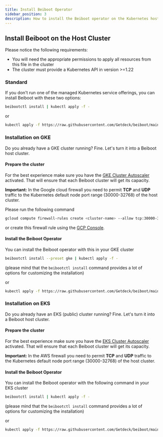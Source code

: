 ```yaml
---
title: Install Beiboot Operator
sidebar_position: 3
description: How to install the Beiboot operator on the Kubernetes host cluster
---
```


## Install Beiboot on the Host Cluster

Please notice the following requirements:
* You will need the appropriate permissions to apply all resources from this file in the cluster
* The cluster must provide a Kubernetes API in version >=1.22

### Standard
If you don't run one of the managed Kubernetes service offerings, you can install Beiboot with these two options:

```bash
beibootctl install | kubectl apply -f -
```
or
```bash
kubectl apply -f https://raw.githubusercontent.com/Getdeck/beiboot/main/operator/manifests/beiboot.yaml
```

### Installation on GKE
Do you already have a GKE cluster running? Fine. Let's turn it into a Beiboot host cluster.  

#### Prepare the cluster
For the best experience make sure you have the 
[GKE Cluster Autoscaler](https://cloud.google.com/kubernetes-engine/docs/concepts/cluster-autoscaler) 
activated. That will ensure that each Beiboot cluster will get its capacity.

**Important:** In the Google cloud firewall you need to permit **TCP** and **UDP** traffic to the Kubernetes 
default node port range (30000-32768) of the host cluster.   

Please run the following command
```bash
gcloud compute firewall-rules create <cluster-name> --allow tcp:30000-32768 --allow udp:30000-32768
```
or create this firewall rule using the [GCP Console](https://console.cloud.google.com/networking/firewalls/list).


#### Install the Beiboot Operator
You can install the Beiboot operator with this in your GKE cluster
```bash
beibootctl install --preset gke | kubectl apply -f -
```
(please mind that the `beibootctl install` command provides a lot of options for customizing the installation)

or

```bash
kubectl apply -f https://raw.githubusercontent.com/Getdeck/beiboot/main/operator/manifests/beiboot-gke.yaml
```

### Installation on EKS
Do you already have an EKS (public) cluster running? Fine. Let's turn it into a Beiboot host cluster.  

#### Prepare the cluster
For the best experience make sure you have the 
[EKS Cluster Autoscaler](https://docs.aws.amazon.com/de_de/eks/latest/userguide/autoscaling.html) 
activated. That will ensure that each Beiboot cluster will get its capacity.

**Important:** In the AWS firewall you need to permit **TCP** and **UDP** traffic to the Kubernetes 
default node port range (30000-32768) of the host cluster.   


#### Install the Beiboot Operator
You can install the Beiboot operator with the following command in your EKS cluster
```bash
beibootctl install | kubectl apply -f -
```
(please mind that the `beibootctl install` command provides a lot of options for customizing the installation)

or

```bash
kubectl apply -f https://raw.githubusercontent.com/Getdeck/beiboot/main/operator/manifests/beiboot.yaml
```
